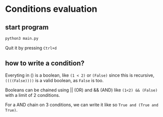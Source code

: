 # Conditions evaluation

## start program
```sh
python3 main.py
```
Quit it by pressing `Ctrl+d`

## how to write a condition?
Everyting in () is a boolean, like `(1 < 2)` or `(False)`
since this is recursive, `((((False))))` is a valid boolean, as `False` is too.

Booleans can be chained using || (OR) and && (AND) like `(1<2) && (False)` with a limit of 2 conditions.

For a AND chain on 3 conditions, we can write it like so `True and (True and True)`.
